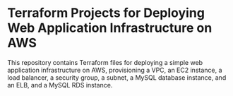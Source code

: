 # Terraform Projects for Deploying Web Application Infrastructure on AWS
This repository contains Terraform files for deploying a simple web application infrastructure on AWS, provisioning a VPC, an EC2 instance, a load balancer, a security group, a subnet, a MySQL database instance, and an ELB, and a MySQL RDS instance.

